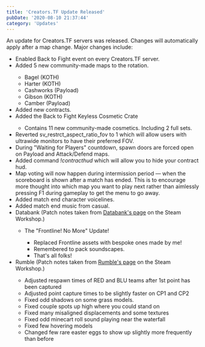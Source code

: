 ```yaml
---
title: 'Creators.TF Update Released'
pubDate: '2020-08-10 21:37:44'
category: 'Updates'
---
```


<p>An update for Creators.TF servers was released. Changes will automatically apply after a map change. Major changes include:</p>
<ul>
        <li>Enabled Back to Fight event on every Creators.TF server.</li>
        <li>Added 5 new community-made maps to the rotation.</li>
        <ul>
          	<li>Bagel (KOTH)</li>
          	<li>Harter (KOTH)</li>
          	<li>Cashworks (Payload)</li>
          	<li>Gibson (KOTH)</li>
          	<li>Camber (Payload)</li>
        </ul>
        <li>Added new contracts.</li>
        <li>Added the Back to Fight Keyless Cosmetic Crate</li>
        <ul>
          	<li>Contains 11 new community-made cosmetics. Including 2 full sets.</li>
        </ul>
	<li>Reverted sv_restrct_aspect_ratio_fov to 1 which will allow users with ultrawide monitors to have their preferred FOV.</li>
	<li>During "Waiting for Players" countdown, spawn doors are forced open on Payload and Attack/Defend maps.</li>
	<li>Added command <i>!contracthud</i> which will allow you to hide your contract hud.</li>
	<li>Map voting will now happen during intermission period — when the scoreboard is shown after a match has ended. This is to encourage more thought into which map you want to play next rather than aimlessly pressing F1 during gameplay to get the menu to go away.</li>
	<li>Added match end character voicelines.</li>
	<li>Added match end music from casual.</li>
        <li>Databank (Patch notes taken from <a href="https://steamcommunity.com/sharedfiles/filedetails/changelog/1481954279" target="_blank">Databank's page</a> on the Steam Workshop.)</li>
        <ul>
		<li>The "Frontline! No More" Update!</li>
		<ul>
			<li>Replaced Frontline assets with bespoke ones made by me!</li>
			<li>Remembered to pack soundscapes.</li>
			<li>That's all folks!</li>
		</ul>
        </ul>
	<li>Rumble (Patch notes taken from <a href="https://steamcommunity.com/sharedfiles/filedetails/changelog/849120158" target="_blank">Rumble's page</a> on the Steam Workshop.)</li>
        <ul>
		<li>Adjusted respawn times of RED and BLU teams after 1st point has been captured</li>
		<li>Adjusted point capture times to be slightly faster on CP1 and CP2</li>
		<li>Fixed odd shadows on some grass models.</li>
		<li>Fixed couple spots up high where you could stand on</li>
		<li>Fixed many misaligned displacements and some textures</li>
		<li>Fixed odd minecart roll sound playing near the waterfall</li>
		<li>Fixed few hovering models</li>
		<li>Changed few rare easter eggs to show up slightly more frequently than before</li>
        </ul>
</ul>
